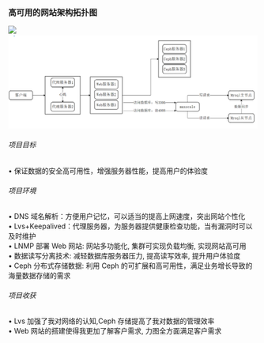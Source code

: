 ### 高可用的网站架构拓扑图

![](E:\desktop\lnmp\structure.png)
![](structure.png)

###### 项目目标

• 保证数据的安全高可用性，增强服务器性能，提高用户的体验度  

###### 项目环境

• DNS 域名解析：方便用户记忆，可以适当的提高上网速度，突出网站个性化  
• Lvs+Keepalived：代理服务器，为服务器提供健康检查功能，当有漏洞时可以及时维护  
• LNMP 部署 Web 网站: 网站多功能化, 集群可实现负载均衡, 实现网站高可用  
• 数据读写分离技术: 减轻数据库服务器压力, 提高读写效率, 提升用户体验度  
• Ceph 分布式存储数据: 利用 Ceph 的可扩展和高可用性，满足业务增长导致的海量数据存储的需求

###### 项目收获

• Lvs 加强了我对网络的认知,Ceph 存储提高了我对数据的管理效率  
• Web 网站的搭建使得我更加了解客户需求, 力图全方面满足客户需求
